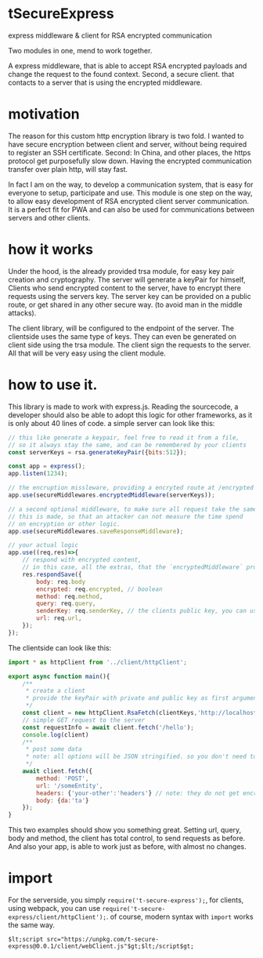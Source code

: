 # tSecureExpress
express middleware &amp; client for RSA encrypted communication

Two modules in one, mend to work together.

A express middleware, that is able to accept RSA encrypted payloads and change the request to the found context.
Second, a secure client. that contacts to a server that is using the encrypted middleware.

# motivation
The reason for this custom http encryption library is two fold. I wanted to have secure encryption between client and server, without being required to register an SSH certificate.
Second: In China, and other places, the https protocol get purposefully slow down. Having the encrypted communication transfer over plain http, will stay fast.

In fact I am on the way, to develop a communication system, that is easy for everyone to setup, participate and use. This module is one step on the way, to allow easy development of RSA encrypted client server communication. It is a perfect fit for PWA and can also be used for communications between servers and other clients.

# how it works
Under the hood, is the already provided trsa module, for easy key pair creation and cryptography. The server will generate a keyPair for himself, Clients who send encrypted content to the server, have to encrypt there requests using the servers key. The server key can be provided on a public route, or get shared in any other secure way. (to avoid man in the middle attacks).

The client library, will be configured to the endpoint of the server. The clientside uses the same type of keys. They can even be generated on client side using the trsa module. The client sign the requests to the server. All that will be very easy using the client module.

# how to use it.
This library is made to work with express.js. Reading the sourcecode, a developer should also be able to adopt this logic for other frameworks, as it is only about 40 lines of code.
a simple server can look like this:
```js
// this like generate a keypair, feel free to read it from a file, 
// so it always stay the same, and can be remembered by your clients
const serverKeys = rsa.generateKeyPair({bits:512});

const app = express();
app.listen(1234);

// the encruption missleware, providing a encryted route at /encrypted
app.use(secureMiddlewares.encryptedMiddleware(serverKeys));

// a second optional middleware, to make sure all request take the same time.
// this is made, so that an attacker can not measure the time spend 
// on encryption or other logic.
app.use(secureMiddlewares.saveResponseMiddleware);

// your actual logic
app.use((req,res)=>{
    // respond with encrypted content,
    // in this case, all the extras, that the `encryptedMiddleware` provide or set
    res.respondSave({
        body: req.body
        encrypted: req.encrypted, // boolean
        method: req.method,
        query: req.query,
        senderKey: req.senderKey, // the clients public key, you can use it for authentication
        url: req.url,
    });
});
```

The clientside can look like this:
```js 
import * as httpClient from '../client/httpClient';

export async function main(){
    /**
     * create a client
     * provide the keyPair with private and public key as first argument
     */
    const client = new httpClient.RsaFetch(clientKeys,'http://localhost:1234/encrypted',serverKey);
    // simple GET request to the server
    const requestInfo = await client.fetch('/hello');
    console.log(client)
    /**
     * post some data
     * note: all options will be JSON stringified. so you don't need to stringify the body.
     */
    await client.fetch({
        method: 'POST',
        url: '/someEntity',
        headers: {'your-other':'headers'} // note: they do not get encrypted and signed
        body: {da:'ta'}
    });
}
```

This two examples should show you something great. Setting url, query, body and method, the client has total control, to send requests as before. And also your app, is able to work just as before, with almost no changes.

# import
For the serverside, you simply `require('t-secure-express');`, for clients, using webpack, you can use `require('t-secure-express/client/httpClient');`. of course, modern syntax with `import` works the same way.

```
$lt;script src="https://unpkg.com/t-secure-express@0.0.1/client/webClient.js"$gt;$lt;/script$gt;
```


